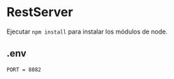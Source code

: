 # RestServer

Ejecutar ```npm install``` para instalar los módulos de node. 

## .env
```
PORT = 8082
```